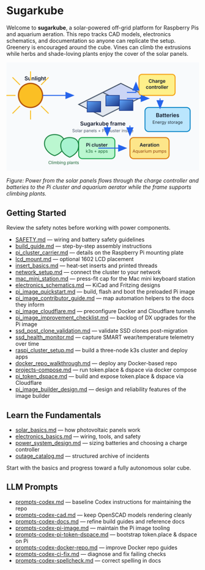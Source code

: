 # Sugarkube

Welcome to **sugarkube**, a solar-powered off-grid platform for Raspberry Pis and aquarium aeration.
This repo tracks CAD models, electronics schematics, and documentation
so anyone can replicate the setup.
Greenery is encouraged around the cube. Vines can climb the extrusions while
herbs and shade-loving plants enjoy the cover of the solar panels.

![Diagram of the Sugarkube solar cube showing panels, electronics, and greenery](images/sugarkube_diagram.svg)

*Figure: Power from the solar panels flows through the charge controller and batteries to the
Pi cluster and aquarium aerator while the frame supports climbing plants.*

## Getting Started
Review the safety notes before working with power components.

- [SAFETY.md](SAFETY.md) — wiring and battery safety guidelines
- [build_guide.md](build_guide.md) — step-by-step assembly instructions
- [pi_cluster_carrier.md](pi_cluster_carrier.md) — details on the Raspberry Pi mounting plate
- [lcd_mount.md](lcd_mount.md) — optional 1602 LCD placement
- [insert_basics.md](insert_basics.md) — heat-set inserts and printed threads
- [network_setup.md](network_setup.md) — connect the cluster to your network
- [mac_mini_station.md](mac_mini_station.md) — press-fit cap for the Mac mini keyboard station
- [electronics_schematics.md](electronics_schematics.md) — KiCad and Fritzing designs
- [pi_image_quickstart.md](pi_image_quickstart.md) — build, flash and boot the preloaded Pi image
- [pi_image_contributor_guide.md](pi_image_contributor_guide.md) — map automation helpers to the docs
  they inform
- [pi_image_cloudflare.md](pi_image_cloudflare.md) — preconfigure Docker and Cloudflare tunnels
- [pi_image_improvement_checklist.md](pi_image_improvement_checklist.md) — backlog of DX upgrades for the Pi image
- [ssd_post_clone_validation.md](ssd_post_clone_validation.md) — validate SSD clones post-migration
- [ssd_health_monitor.md](ssd_health_monitor.md) — capture SMART wear/temperature telemetry over time
- [raspi_cluster_setup.md](raspi_cluster_setup.md) — build a three-node k3s cluster and deploy apps
- [docker_repo_walkthrough.md](docker_repo_walkthrough.md) — deploy any Docker-based repo
- [projects-compose.md](projects-compose.md) — run token.place & dspace via docker compose
- [pi_token_dspace.md](pi_token_dspace.md) — build and expose token.place & dspace via Cloudflare
- [pi_image_builder_design.md](pi_image_builder_design.md) — design and reliability features of the image builder

## Learn the Fundamentals
- [solar_basics.md](solar_basics.md) — how photovoltaic panels work
- [electronics_basics.md](electronics_basics.md) — wiring, tools, and safety
- [power_system_design.md](power_system_design.md) — sizing batteries and choosing a
  charge controller
- [outage_catalog.md](outage_catalog.md) — structured archive of incidents

Start with the basics and progress toward a fully autonomous solar cube.

## LLM Prompts
- [prompts-codex.md](prompts-codex.md) — baseline Codex instructions for maintaining the repo
- [prompts-codex-cad.md](prompts-codex-cad.md) — keep OpenSCAD models rendering cleanly
- [prompts-codex-docs.md](prompts-codex-docs.md) — refine build guides and reference docs
- [prompts-codex-pi-image.md](prompts-codex-pi-image.md) — maintain the Pi image tooling
- [prompts-codex-pi-token-dspace.md](prompts-codex-pi-token-dspace.md) —
  bootstrap token.place & dspace on Pi
- [prompts-codex-docker-repo.md](prompts-codex-docker-repo.md) — improve Docker repo guides
- [prompts-codex-ci-fix.md](prompts-codex-ci-fix.md) — diagnose and fix failing checks
- [prompts-codex-spellcheck.md](prompts-codex-spellcheck.md) — correct spelling in docs
